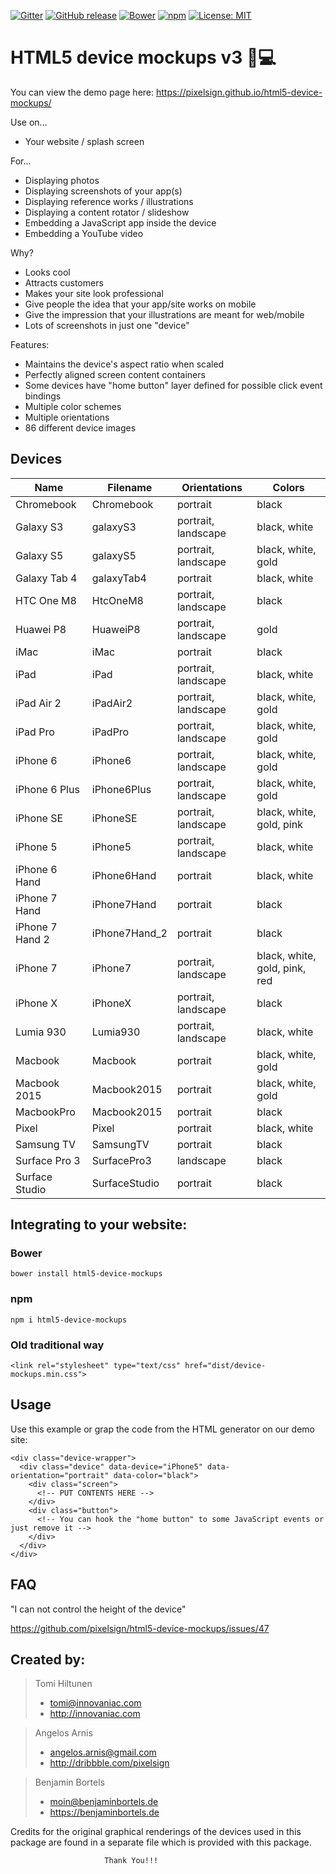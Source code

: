 [![Gitter](https://img.shields.io/gitter/room/nwjs/nw.js.svg)](https://gitter.im/html5-device-mockups/Lobby)
[![GitHub release](https://img.shields.io/github/release/pixelsign/html5-device-mockups.svg)]()
[![Bower](https://img.shields.io/bower/v/html5-device-mockups.svg)]()
[![npm](https://img.shields.io/npm/v/html5-device-mockups.svg)]()
[![License: MIT](https://img.shields.io/badge/License-MIT-yellow.svg)](https://opensource.org/licenses/MIT)

HTML5 device mockups v3 :iphone::computer:
====================

You can view the demo page here: <https://pixelsign.github.io/html5-device-mockups/>

Use on...
* Your website / splash screen

For...
* Displaying photos
* Displaying screenshots of your app(s)
* Displaying reference works / illustrations
* Displaying a content rotator / slideshow
* Embedding a JavaScript app inside the device
* Embedding a YouTube video

Why?
* Looks cool
* Attracts customers
* Makes your site look professional
* Give people the idea that your app/site works on mobile
* Give the impression that your illustrations are meant for web/mobile
* Lots of screenshots in just one "device"

Features:
* Maintains the device's aspect ratio when scaled
* Perfectly aligned screen content containers
* Some devices have "home button" layer defined for possible click event bindings
* Multiple color schemes
* Multiple orientations
* 86 different device images

Devices
-------

| Name | Filename | Orientations | Colors |
| --- | --- | --- | --- |
| Chromebook | Chromebook | portrait | black |
| Galaxy S3 | galaxyS3 | portrait, landscape | black, white |
| Galaxy S5 | galaxyS5 | portrait, landscape | black, white, gold |
| Galaxy Tab 4 | galaxyTab4 | portrait | black, white |
| HTC One M8 | HtcOneM8 | portrait, landscape | black |
| Huawei P8 | HuaweiP8 | portrait, landscape | gold |
| iMac | iMac | portrait | black |
| iPad | iPad | portrait, landscape | black, white |
| iPad Air 2 | iPadAir2 | portrait, landscape | black, white, gold |
| iPad Pro | iPadPro | portrait, landscape | black, white, gold |
| iPhone 6 | iPhone6 | portrait, landscape | black, white, gold |
| iPhone 6 Plus | iPhone6Plus | portrait, landscape | black, white, gold |
| iPhone SE | iPhoneSE | portrait, landscape | black, white, gold, pink |
| iPhone 5 | iPhone5 | portrait, landscape | black, white |
| iPhone 6 Hand | iPhone6Hand | portrait | black, white |
| iPhone 7 Hand | iPhone7Hand | portrait | black |
| iPhone 7 Hand 2 | iPhone7Hand_2 | portrait | black |
| iPhone 7 | iPhone7 | portrait, landscape | black, white, gold, pink, red |
| iPhone X | iPhoneX | portrait, landscape | black |
| Lumia 930 | Lumia930 | portrait, landscape | black, white |
| Macbook | Macbook | portrait | black, white, gold |
| Macbook 2015 | Macbook2015 | portrait | black, white, gold |
| MacbookPro | Macbook2015 | portrait | black |
| Pixel | Pixel | portrait | black, white |
| Samsung TV | SamsungTV | portrait | black |
| Surface Pro 3 | SurfacePro3 | landscape | black |
| Surface Studio | SurfaceStudio | portrait | black |

## Integrating to your website:

### Bower
```
bower install html5-device-mockups
```

### npm
```
npm i html5-device-mockups
```

### Old traditional way
```
<link rel="stylesheet" type="text/css" href="dist/device-mockups.min.css">
```
## Usage

Use this example or grap the code from the HTML generator on our demo site:

```
<div class="device-wrapper">
  <div class="device" data-device="iPhone5" data-orientation="portrait" data-color="black">
    <div class="screen">
      <!-- PUT CONTENTS HERE -->
    </div>
    <div class="button">
      <!-- You can hook the "home button" to some JavaScript events or just remove it -->
    </div>
  </div>
</div>
```

## FAQ

"I can not control the height of the device"

<https://github.com/pixelsign/html5-device-mockups/issues/47>

Created by:
---

> Tomi Hiltunen
> * tomi@innovaniac.com
> * http://innovaniac.com


> Angelos Arnis
> * angelos.arnis@gmail.com
> * http://dribbble.com/pixelsign

> Benjamin Bortels
> * moin@benjaminbortels.de
> * https://benjaminbortels.de


Credits for the original graphical renderings of the devices
used in this package are found in a separate file which is
provided with this package.

                         Thank You!!!
